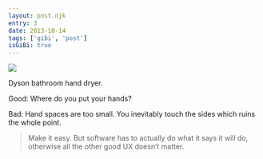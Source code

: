 ```yaml
---
layout: post.njk
entry: 3
date: 2013-10-14
tags: ['gibi', 'post']
isGiBi: true
---
```

<img src="{{ site.baseUrl }}assets/gibiimages/{{ entry }}.jpg" />

Dyson bathroom hand dryer.

Good: Where do you put your hands?

Bad: Hand spaces are too small. You inevitably touch the sides which ruins the whole point.

>Make it easy. But software has to actually do what it says it will do, otherwise all the other good UX doesn’t matter.